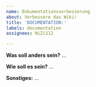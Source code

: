 ```yaml
---
name: Dokumentationsverbesserung
about: Verbessere das Wiki!
title: 'DOCUMENTATION:'
labels: documentation
assignees: NiZi112

---
```


**Was soll anders sein?**
...

**Wie soll es sein?**
...

**Sonstiges:**
...
